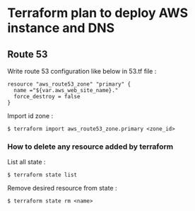 # Terraform plan to deploy AWS instance and DNS


## Route 53 

Write route 53 configuration like below in 53.tf file :

```
resource "aws_route53_zone" "primary" {
  name ="${var.aws_web_site_name}." 
  force_destroy = false
}
```

Import id zone :

```
$ terraform import aws_route53_zone.primary <zone_id> 
```


### How to delete any resource added by terraform

List all state :
```
$ terraform state list 
```

Remove desired resource from state :
```
$ terraform state rm <name>
```

